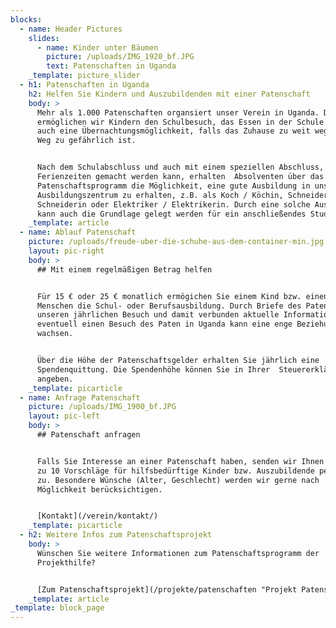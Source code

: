 ```yaml
---
blocks:
  - name: Header Pictures
    slides:
      - name: Kinder unter Bäumen
        picture: /uploads/IMG_1920_bf.JPG
        text: Patenschaften in Uganda
    _template: picture_slider
  - h1: Patenschaften in Uganda
    h2: Helfen Sie Kindern und Auszubildenden mit einer Patenschaft
    body: >
      Mehr als 1.000 Patenschaften organsiert unser Verein in Uganda. Damit
      ermöglichen wir Kindern den Schulbesuch, das Essen in der Schule und evtl.
      auch eine Übernachtungsmöglichkeit, falls das Zuhause zu weit weg oder der
      Weg zu gefährlich ist.


      Nach dem Schulabschluss und auch mit einem speziellen Abschluss, der in
      Ferienzeiten gemacht werden kann, erhalten  Absolventen über das
      Patenschaftsprogramm die Möglichkeit, eine gute Ausbildung in unserem
      Ausbildungszentrum zu erhalten, z.B. als Koch / Köchin, Schneider /
      Schneiderin oder Elektriker / Elektrikerin. Durch eine solche Ausbildung
      kann auch die Grundlage gelegt werden für ein anschließendes Studium.
    _template: article
  - name: Ablauf Patenschaft
    picture: /uploads/freude-uber-die-schuhe-aus-dem-container-min.jpg
    layout: pic-right
    body: >
      ## Mit einem regelmäßigen Betrag helfen


      Für 15 € oder 25 € monatlich ermögichen Sie einem Kind bzw. einen jungen
      Menschen die Schul- oder Berufsausbildung. Durch Briefe des Patenkindes,
      unseren jährlichen Besuch und damit verbunden aktuelle Informationen und
      eventuell einen Besuch des Paten in Uganda kann eine enge Beziehung
      wachsen.


      Über die Höhe der Patenschaftsgelder erhalten Sie jährlich eine
      Spendenquittung. Die Spendenhöhe können Sie in Ihrer  Steuererklärung
      angeben.
    _template: picarticle
  - name: Anfrage Patenschaft
    picture: /uploads/IMG_1900_bf.JPG
    layout: pic-left
    body: >
      ## Patenschaft anfragen


      Falls Sie Interesse an einer Patenschaft haben, senden wir Ihnen gerne bis
      zu 10 Vorschläge für hilfsbedürftige Kinder bzw. Auszubildende per E-Mail
      zu. Besondere Wünsche (Alter, Geschlecht) werden wir gerne nach
      Möglichkeit berücksichtigen.


      [Kontakt](/verein/kontakt/)
    _template: picarticle
  - h2: Weitere Infos zum Patenschaftsprojekt
    body: >
      Wünschen Sie weitere Informationen zum Patenschaftsprogramm der
      Projekthilfe?


      [Zum Patenschaftsprojekt](/projekte/patenschaften "Projekt Patenschaften")
    _template: article
_template: block_page
---
```


